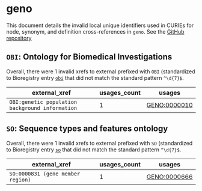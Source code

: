 # geno

This document details the invalid local unique identifiers used in CURIEs
for node, synonym, and definition cross-references in `geno`. See the [GitHub repository](https://github.com/monarch-initiative/GENO-ontology)


## `OBI`: Ontology for Biomedical Investigations

Overall, there were 1 invalid
xrefs to external prefixed with `OBI` (standardized to Bioregistry
entry [`obi`]((https://bioregistry.io/obi)) that
did not match the standard pattern `^\d{7}$`.

| external_xref                                   |   usages_count | usages                                              |
|-------------------------------------------------|----------------|-----------------------------------------------------|
| `OBI:genetic population background information` |              1 | [GENO:0000010](https://bioregistry.io/GENO:0000010) |

## `SO`: Sequence types and features ontology

Overall, there were 1 invalid
xrefs to external prefixed with `SO` (standardized to Bioregistry
entry [`so`]((https://bioregistry.io/so)) that
did not match the standard pattern `^\d{7}$`.

| external_xref                     |   usages_count | usages                                              |
|-----------------------------------|----------------|-----------------------------------------------------|
| `SO:0000831 (gene member region)` |              1 | [GENO:0000666](https://bioregistry.io/GENO:0000666) |

